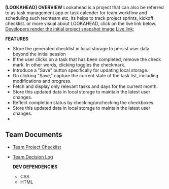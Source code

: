 **[LOOKAHEAD]**
**OVERVIEW**
Lookahead is a project that can also be referred to as task management app or task calender for team workflow and scheduling such techteam etc, its helps to track project sprints, kickoff checklist.
or more visual about LOOKAHEAD, click on the live link below.
[Developers render the initial project snapshot image](http://etiny.io/s/Nc80NJ) 
[Live link;]() 

**FEATURES**
- Store the generated checklist in local storage to persist user data beyond the initial session
- If the user clicks on a task that has been completed, remove the check mark. In other words, clicking toggles the checkmark.
- Introduce a "Save" button specifically for updating local storage.
- On clicking "Save," capture the current state of the task list, including modifications and progress.
- Fetch and display only relevant tasks and days for the current month.
- Store this updated data in local storage to maintain the latest user changes.
- Reflect completion status by checking/unchecking the checkboxes.
- Store this updated data in local storage to maintain the latest user changes.
- 

## Team Documents
- [Team Project Checklist](http://etiny.io/s/i1rOwZ)
- [Team Decision Log](http://etiny.io/s/0NNOG8)
  
    
    **DEV DEPENDENCIES**
  - CSS
  - HTML
    


